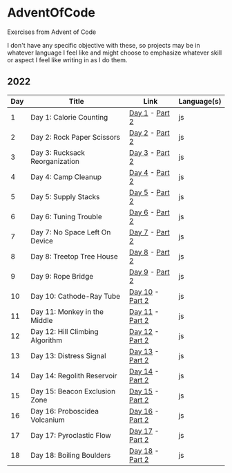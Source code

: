 # AdventOfCode

Exercises from Advent of Code

I don't have any specific objective with these, so projects may be in whatever language I feel like and might choose to emphasize whatever skill or aspect I feel like writing in as I do them.

## 2022

| Day | Title                           | Link                                                                                                  | Language(s) |
| --- | ------------------------------- | ----------------------------------------------------------------------------------------------------- | ----------- |
| 1   | Day 1: Calorie Counting         | [Day 1](https://adventofcode.com/2022/day/1) - [Part 2](https://adventofcode.com/2022/day/1#part2)    | js          |
| 2   | Day 2: Rock Paper Scissors      | [Day 2](https://adventofcode.com/2022/day/2) - [Part 2](https://adventofcode.com/2022/day/2#part2)    | js          |
| 3   | Day 3: Rucksack Reorganization  | [Day 3](https://adventofcode.com/2022/day/3) - [Part 2](https://adventofcode.com/2022/day/3#part2)    | js          |
| 4   | Day 4: Camp Cleanup             | [Day 4](https://adventofcode.com/2022/day/4) - [Part 2](https://adventofcode.com/2022/day/4#part2)    | js          |
| 5   | Day 5: Supply Stacks            | [Day 5](https://adventofcode.com/2022/day/5) - [Part 2](https://adventofcode.com/2022/day/5#part2)    | js          |
| 6   | Day 6: Tuning Trouble           | [Day 6](https://adventofcode.com/2022/day/6) - [Part 2](https://adventofcode.com/2022/day/6#part2)    | js          |
| 7   | Day 7: No Space Left On Device  | [Day 7](https://adventofcode.com/2022/day/7) - [Part 2](https://adventofcode.com/2022/day/7#part2)    | js          |
| 8   | Day 8: Treetop Tree House       | [Day 8](https://adventofcode.com/2022/day/8) - [Part 2](https://adventofcode.com/2022/day/8#part2)    | js          |
| 9   | Day 9: Rope Bridge              | [Day 9](https://adventofcode.com/2022/day/9) - [Part 2](https://adventofcode.com/2022/day/9#part2)    | js          |
| 10  | Day 10: Cathode-Ray Tube        | [Day 10](https://adventofcode.com/2022/day/10) - [Part 2](https://adventofcode.com/2022/day/10#part2) | js          |
| 11  | Day 11: Monkey in the Middle    | [Day 11](https://adventofcode.com/2022/day/11) - [Part 2](https://adventofcode.com/2022/day/11#part2) | js          |
| 12  | Day 12: Hill Climbing Algorithm | [Day 12](https://adventofcode.com/2022/day/12) - [Part 2](https://adventofcode.com/2022/day/12#part2) | js          |
| 13  | Day 13: Distress Signal         | [Day 13](https://adventofcode.com/2022/day/13) - [Part 2](https://adventofcode.com/2022/day/13#part2) | js          |
| 14  | Day 14: Regolith Reservoir      | [Day 14](https://adventofcode.com/2022/day/14) - [Part 2](https://adventofcode.com/2022/day/14#part2) | js          |
| 15  | Day 15: Beacon Exclusion Zone   | [Day 15](https://adventofcode.com/2022/day/15) - [Part 2](https://adventofcode.com/2022/day/15#part2) | js          |
| 16  | Day 16: Proboscidea Volcanium   | [Day 16](https://adventofcode.com/2022/day/16) - [Part 2](https://adventofcode.com/2022/day/16#part2) | js          |
| 17  | Day 17: Pyroclastic Flow        | [Day 17](https://adventofcode.com/2022/day/17) - [Part 2](https://adventofcode.com/2022/day/17#part2) | js          |
| 18  | Day 18: Boiling Boulders        | [Day 18](https://adventofcode.com/2022/day/18) - [Part 2](https://adventofcode.com/2022/day/18#part2) | js          |
